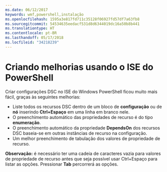 ```yaml
---
ms.date: 06/12/2017
keywords: wmf,powershell,instalação
ms.openlocfilehash: 1595a3e817fd711c35128f06927fd57df7a63fb8
ms.sourcegitcommit: 54534635eedacf531d8d6344019dc16a50b8b441
ms.translationtype: HT
ms.contentlocale: pt-BR
ms.lasthandoff: 05/17/2018
ms.locfileid: "34218239"
---
```

# <a name="authoring-improvements-using-powershell-ise"></a>Criando melhorias usando o ISE do PowerShell

Criar configurações DSC no ISE do Windows PowerShell ficou muito mais fácil, graças às seguintes melhorias:

- Liste todos os recursos DSC dentro de um bloco de **configuração** ou de **nó** inserindo **Ctrl+Espaço** em uma linha em branco nele.
- O preenchimento automático das propriedades de recurso é do tipo **enumeração**.
- O preenchimento automático da propriedade **DependsOn** dos recursos DSC baseia-se em outras instâncias de recurso na configuração.
- Um melhor preenchimento de tabulação dos valores de propriedade de recurso.

**Observação:** é necessário ter uma cadeia de caracteres vazia para valores de propriedade de recurso antes que seja possível usar Ctrl+Espaço para listar as opções. Pressionar **Tab** percorrerá as opções.
